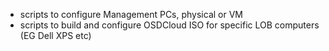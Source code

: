 - scripts to configure Management PCs, physical or VM
- scripts to build and configure OSDCloud ISO for specific LOB computers (EG Dell XPS etc)
